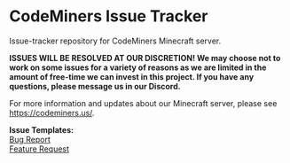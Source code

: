 # CodeMiners Issue Tracker
Issue-tracker repository for CodeMiners Minecraft server.

**ISSUES WILL BE RESOLVED AT OUR DISCRETION! We may choose not to work on some issues for a variety of reasons as we are limited in the amount of free-time we can invest in this project. If you have any questions, please message us in our Discord.**

For more information and updates about our Minecraft server, please see https://codeminers.us/.

**Issue Templates:**  
[Bug Report](https://github.com/Snowy-Peak-Systems/CodeMiners-Issues/issues/new?assignees=leviem1&labels=bug&template=bug_report.md)  
[Feature Request](https://github.com/Snowy-Peak-Systems/CodeMiners-Issues/issues/new?labels=enhancement&template=feature_request.md)
